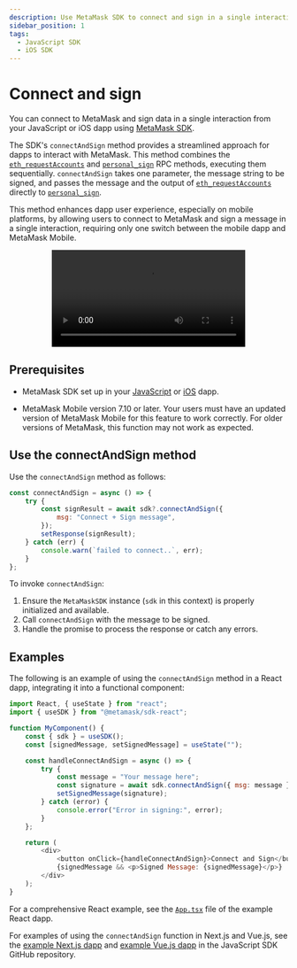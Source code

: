 ```yaml
---
description: Use MetaMask SDK to connect and sign in a single interaction.
sidebar_position: 1
tags:
  - JavaScript SDK
  - iOS SDK
---
```


# Connect and sign

You can connect to MetaMask and sign data in a single interaction from your JavaScript or iOS dapp
using [MetaMask SDK](../../concepts/sdk/index.md).

The SDK's `connectAndSign` method provides a streamlined approach for dapps to interact with MetaMask.
This method combines the [`eth_requestAccounts`] and [`personal_sign`] RPC methods, executing them sequentially.
`connectAndSign` takes one parameter, the message string to be signed, and passes the message and
the output of [`eth_requestAccounts`] directly to [`personal_sign`].

This method enhances dapp user experience, especially on mobile platforms, by allowing users to
connect to MetaMask and sign a message in a single interaction, requiring only one switch between
the mobile dapp and MetaMask Mobile.

<p align="center">
  <video width="350" controls>
    <source src="/connect-and-sign.mp4" type="video/mp4" />
  </video>
</p>

## Prerequisites

- MetaMask SDK set up in your [JavaScript](../use-sdk/javascript/index.md) or
  [iOS](../use-sdk/mobile/ios.md) dapp.

- MetaMask Mobile version 7.10 or later.
  Your users must have an updated version of MetaMask Mobile for this feature to work correctly.
  For older versions of MetaMask, this function may not work as expected.

## Use the connectAndSign method

Use the `connectAndSign` method as follows:

```javascript
const connectAndSign = async () => {
    try {
        const signResult = await sdk?.connectAndSign({
            msg: "Connect + Sign message",
        });
        setResponse(signResult);
    } catch (err) {
        console.warn(`failed to connect..`, err);
    }
};
```

To invoke `connectAndSign`:

1. Ensure the `MetaMaskSDK` instance (`sdk` in this context) is properly initialized and available.
2. Call `connectAndSign` with the message to be signed.
3. Handle the promise to process the response or catch any errors.

## Examples

The following is an example of using the `connectAndSign` method in a React dapp, integrating it
into a functional component:

```javascript
import React, { useState } from "react";
import { useSDK } from "@metamask/sdk-react";

function MyComponent() {
    const { sdk } = useSDK();
    const [signedMessage, setSignedMessage] = useState("");

    const handleConnectAndSign = async () => {
        try {
            const message = "Your message here";
            const signature = await sdk.connectAndSign({ msg: message });
            setSignedMessage(signature);
        } catch (error) {
            console.error("Error in signing:", error);
        }
    };

    return (
        <div>
            <button onClick={handleConnectAndSign}>Connect and Sign</button>
            {signedMessage && <p>Signed Message: {signedMessage}</p>}
        </div>
    );
}
```

For a comprehensive React example, see the
[`App.tsx`](https://github.com/MetaMask/metamask-sdk/blob/main/packages/examples/create-react-app/src/App.tsx)
file of the example React dapp.

For examples of using the `connectAndSign` function in Next.js and Vue.js, see the
[example Next.js dapp](https://github.com/MetaMask/metamask-sdk/tree/main/packages/examples/nextjs-demo)
and [example Vue.js dapp](https://github.com/MetaMask/metamask-sdk/tree/main/packages/examples/vuejs)
in the JavaScript SDK GitHub repository.

<!--links-->

[`eth_requestAccounts`]: /wallet/reference/eth_requestAccounts
[`personal_sign`]: /wallet/reference/personal_sign